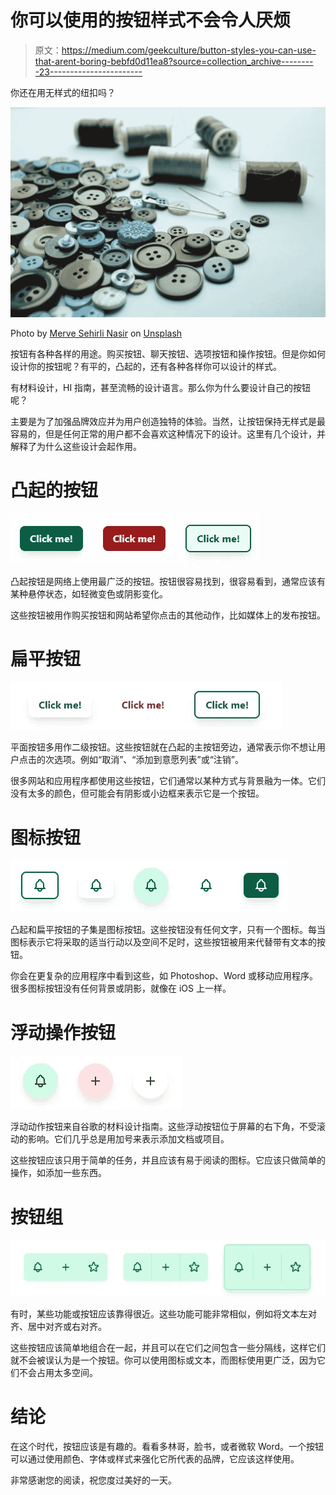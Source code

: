 # 你可以使用的按钮样式不会令人厌烦

> 原文：<https://medium.com/geekculture/button-styles-you-can-use-that-arent-boring-bebfd0d11ea8?source=collection_archive---------23----------------------->

你还在用无样式的纽扣吗？

![](img/2e6903d3a3d82756ae4c0eb26223c58b.png)

Photo by [Merve Sehirli Nasir](https://unsplash.com/@rose_bleu_vert_jaune?utm_source=unsplash&utm_medium=referral&utm_content=creditCopyText) on [Unsplash](https://unsplash.com/s/photos/buttons?utm_source=unsplash&utm_medium=referral&utm_content=creditCopyText)

按钮有各种各样的用途。购买按钮、聊天按钮、选项按钮和操作按钮。但是你如何设计你的按钮呢？有平的，凸起的，还有各种各样你可以设计的样式。

有材料设计，HI 指南，甚至流畅的设计语言。那么你为什么要设计自己的按钮呢？

主要是为了加强品牌效应并为用户创造独特的体验。当然，让按钮保持无样式是最容易的，但是任何正常的用户都不会喜欢这种情况下的设计。这里有几个设计，并解释了为什么这些设计会起作用。

# 凸起的按钮

![](img/8430cb89b7e2d6331b6fb95431757297.png)

凸起按钮是网络上使用最广泛的按钮。按钮很容易找到，很容易看到，通常应该有某种悬停状态，如轻微变色或阴影变化。

这些按钮被用作购买按钮和网站希望你点击的其他动作，比如媒体上的发布按钮。

# 扁平按钮

![](img/f80ca7579a133a79ef74c4478f437001.png)

平面按钮多用作二级按钮。这些按钮就在凸起的主按钮旁边，通常表示你不想让用户点击的次选项。例如“取消”、“添加到意愿列表”或“注销”。

很多网站和应用程序都使用这些按钮，它们通常以某种方式与背景融为一体。它们没有太多的颜色，但可能会有阴影或小边框来表示它是一个按钮。

# 图标按钮

![](img/4fe4162d3dd9a26b48abebaa25858cdb.png)

凸起和扁平按钮的子集是图标按钮。这些按钮没有任何文字，只有一个图标。每当图标表示它将采取的适当行动以及空间不足时，这些按钮被用来代替带有文本的按钮。

你会在更复杂的应用程序中看到这些，如 Photoshop、Word 或移动应用程序。很多图标按钮没有任何背景或阴影，就像在 iOS 上一样。

# 浮动操作按钮

![](img/55fbdeda741e113eb60ebd56c625324d.png)

浮动动作按钮来自谷歌的材料设计指南。这些浮动按钮位于屏幕的右下角，不受滚动的影响。它们几乎总是用加号来表示添加文档或项目。

这些按钮应该只用于简单的任务，并且应该有易于阅读的图标。它应该只做简单的操作，如添加一些东西。

# 按钮组

![](img/79d19683945eb48d470721b15919be16.png)

有时，某些功能或按钮应该靠得很近。这些功能可能非常相似，例如将文本左对齐、居中对齐或右对齐。

这些按钮应该简单地组合在一起，并且可以在它们之间包含一些分隔线，这样它们就不会被误认为是一个按钮。你可以使用图标或文本，而图标使用更广泛，因为它们不会占用太多空间。

# 结论

在这个时代，按钮应该是有趣的。看看多林哥，脸书，或者微软 Word。一个按钮可以通过使用颜色、字体或样式来强化它所代表的品牌，它应该这样使用。

非常感谢您的阅读，祝您度过美好的一天。